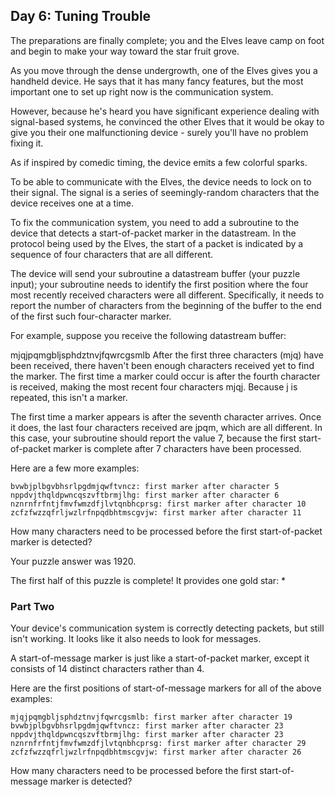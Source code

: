## Day 6: Tuning Trouble

The preparations are finally complete; you and the Elves leave camp on foot and begin to make your way toward the star
fruit grove.

As you move through the dense undergrowth, one of the Elves gives you a handheld device. He says that it has many fancy
features, but the most important one to set up right now is the communication system.

However, because he's heard you have significant experience dealing with signal-based systems, he convinced the other
Elves that it would be okay to give you their one malfunctioning device - surely you'll have no problem fixing it.

As if inspired by comedic timing, the device emits a few colorful sparks.

To be able to communicate with the Elves, the device needs to lock on to their signal. The signal is a series of
seemingly-random characters that the device receives one at a time.

To fix the communication system, you need to add a subroutine to the device that detects a start-of-packet marker in the
datastream. In the protocol being used by the Elves, the start of a packet is indicated by a sequence of four characters
that are all different.

The device will send your subroutine a datastream buffer (your puzzle input); your subroutine needs to identify the
first position where the four most recently received characters were all different. Specifically, it needs to report the
number of characters from the beginning of the buffer to the end of the first such four-character marker.

For example, suppose you receive the following datastream buffer:

mjqjpqmgbljsphdztnvjfqwrcgsmlb After the first three characters (mjq) have been received, there haven't been enough
characters received yet to find the marker. The first time a marker could occur is after the fourth character is
received, making the most recent four characters mjqj. Because j is repeated, this isn't a marker.

The first time a marker appears is after the seventh character arrives. Once it does, the last four characters received
are jpqm, which are all different. In this case, your subroutine should report the value 7, because the first
start-of-packet marker is complete after 7 characters have been processed.

Here are a few more examples:

```
bvwbjplbgvbhsrlpgdmjqwftvncz: first marker after character 5
nppdvjthqldpwncqszvftbrmjlhg: first marker after character 6
nznrnfrfntjfmvfwmzdfjlvtqnbhcprsg: first marker after character 10
zcfzfwzzqfrljwzlrfnpqdbhtmscgvjw: first marker after character 11
```

How many characters need to be processed before the first start-of-packet marker is detected?

Your puzzle answer was 1920.

The first half of this puzzle is complete! It provides one gold star: *

### Part Two

Your device's communication system is correctly detecting packets, but still isn't working. It looks like it also needs
to look for messages.

A start-of-message marker is just like a start-of-packet marker, except it consists of 14 distinct characters rather
than 4.

Here are the first positions of start-of-message markers for all of the above examples:

```
mjqjpqmgbljsphdztnvjfqwrcgsmlb: first marker after character 19
bvwbjplbgvbhsrlpgdmjqwftvncz: first marker after character 23
nppdvjthqldpwncqszvftbrmjlhg: first marker after character 23
nznrnfrfntjfmvfwmzdfjlvtqnbhcprsg: first marker after character 29
zcfzfwzzqfrljwzlrfnpqdbhtmscgvjw: first marker after character 26
```

How many characters need to be processed before the first start-of-message marker is detected?